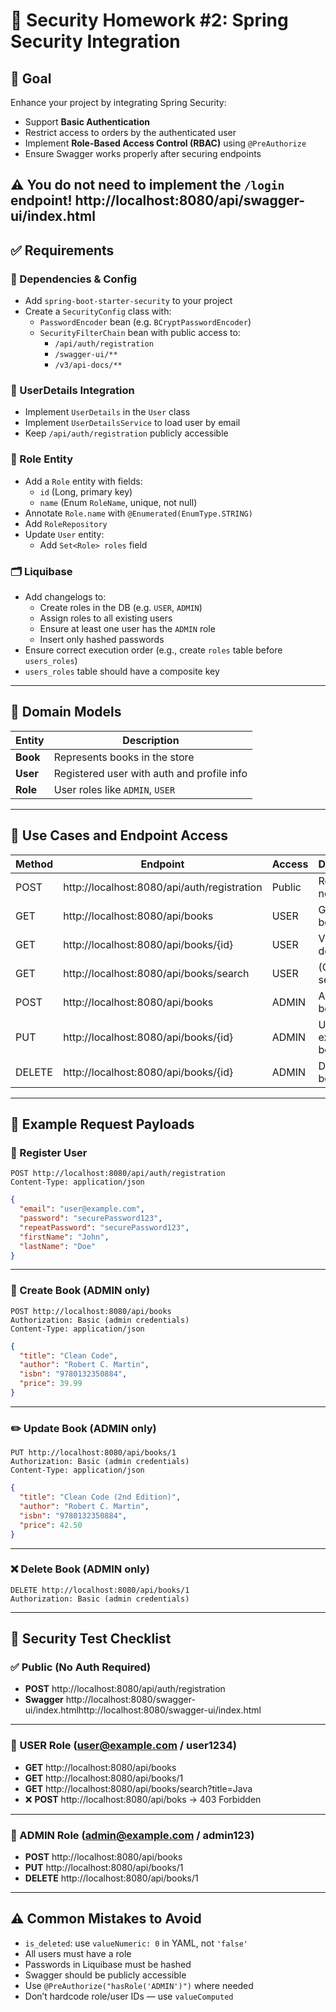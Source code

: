# 🔐 Security Homework #2: Spring Security Integration

## 🎯 Goal

Enhance your project by integrating Spring Security:

* Support **Basic Authentication**
* Restrict access to orders by the authenticated user
* Implement **Role-Based Access Control (RBAC)** using `@PreAuthorize`
* Ensure Swagger works properly after securing endpoints

⚠️ You **do not** need to implement the `/login` endpoint!
http://localhost:8080/api/swagger-ui/index.html
---

## ✅ Requirements

### 🔧 Dependencies & Config

* Add `spring-boot-starter-security` to your project
* Create a `SecurityConfig` class with:
    * `PasswordEncoder` bean (e.g. `BCryptPasswordEncoder`)
    * `SecurityFilterChain` bean with public access to:
        * `/api/auth/registration`
        * `/swagger-ui/**`
        * `/v3/api-docs/**`

### 👤 UserDetails Integration

* Implement `UserDetails` in the `User` class
* Implement `UserDetailsService` to load user by email
* Keep `/api/auth/registration` publicly accessible

### 🔡 Role Entity

* Add a `Role` entity with fields:
    * `id` (Long, primary key)
    * `name` (Enum `RoleName`, unique, not null)
* Annotate `Role.name` with `@Enumerated(EnumType.STRING)`
* Add `RoleRepository`
* Update `User` entity:
    * Add `Set<Role> roles` field

### 🗂 Liquibase

* Add changelogs to:
    * Create roles in the DB (e.g. `USER`, `ADMIN`)
    * Assign roles to all existing users
    * Ensure at least one user has the `ADMIN` role
    * Insert only hashed passwords
* Ensure correct execution order (e.g., create `roles` table before `users_roles`)
* `users_roles` table should have a composite key

---

## 🧱 Domain Models

| Entity   | Description                                |
|----------|--------------------------------------------|
| **Book** | Represents books in the store              |
| **User** | Registered user with auth and profile info |
| **Role** | User roles like `ADMIN`, `USER`            |

---

## 👥 Use Cases and Endpoint Access

| Method | Endpoint                                    | Access | Description          |
|--------|---------------------------------------------|--------|----------------------|
| POST   | http://localhost:8080/api/auth/registration | Public | Register a new user  |
| GET    | http://localhost:8080/api/books             | USER   | Get list of books    |
| GET    | http://localhost:8080/api/books/{id}        | USER   | View book details    |
| GET    | http://localhost:8080/api/books/search      | USER   | (Optional) search    |
| POST   | http://localhost:8080/api/books             | ADMIN  | Add a new book       |
| PUT    | http://localhost:8080/api/books/{id}        | ADMIN  | Update existing book |
| DELETE | http://localhost:8080/api/books/{id}        | ADMIN  | Delete a book        |

---

## 📄 Example Request Payloads

### 🧾 Register User

```http
POST http://localhost:8080/api/auth/registration
Content-Type: application/json
```

```json
{
  "email": "user@example.com",
  "password": "securePassword123",
  "repeatPassword": "securePassword123",
  "firstName": "John",
  "lastName": "Doe"
}
```

---

### 📘 Create Book (ADMIN only)

```http
POST http://localhost:8080/api/books
Authorization: Basic (admin credentials)
Content-Type: application/json
```

```json
{
  "title": "Clean Code",
  "author": "Robert C. Martin",
  "isbn": "9780132350884",
  "price": 39.99
}
```

---

### ✏️ Update Book (ADMIN only)

```http
PUT http://localhost:8080/api/books/1
Authorization: Basic (admin credentials)
Content-Type: application/json
```

```json
{
  "title": "Clean Code (2nd Edition)",
  "author": "Robert C. Martin",
  "isbn": "9780132350884",
  "price": 42.50
}
```

---

### ❌ Delete Book (ADMIN only)

```http
DELETE http://localhost:8080/api/books/1
Authorization: Basic (admin credentials)
```

---

## 🔐 Security Test Checklist

### ✅ Public (No Auth Required)

- **POST** http://localhost:8080/api/auth/registration
- **Swagger** http://localhost:8080/swagger-ui/index.htmlhttp://localhost:8080/swagger-ui/index.html

---

### 👤 USER Role (user@example.com / user1234)

- **GET** http://localhost:8080/api/books
- **GET** http://localhost:8080/api/books/1
- **GET** http://localhost:8080/api/books/search?title=Java
- ❌ **POST** http://localhost:8080/api/boks → 403 Forbidden

---

### 👑 ADMIN Role (admin@example.com / admin123)

- **POST** http://localhost:8080/api/books
- **PUT** http://localhost:8080/api/books/1
- **DELETE** http://localhost:8080/api/books/1

---

## ⚠️ Common Mistakes to Avoid

- `is_deleted`: use `valueNumeric: 0` in YAML, not `'false'`
- All users must have a role
- Passwords in Liquibase must be hashed
- Swagger should be publicly accessible
- Use `@PreAuthorize("hasRole('ADMIN')")` where needed
- Don’t hardcode role/user IDs — use `valueComputed`